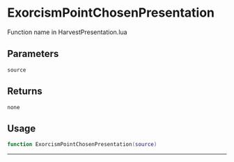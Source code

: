 # ExorcismPointChosenPresentation
Function name in HarvestPresentation.lua
## Parameters
`source`
## Returns
`none`
## Usage
```lua
function ExorcismPointChosenPresentation(source)
```
---

